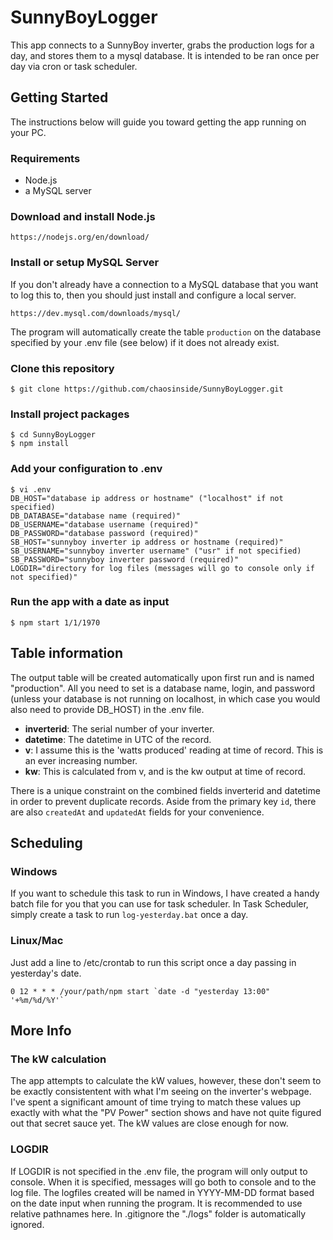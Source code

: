 # SunnyBoyLogger
This app connects to a SunnyBoy inverter, grabs the production logs for a day, and stores them to a mysql database. It is intended to be ran once per day via cron or task scheduler.

## Getting Started
The instructions below will guide you toward getting the app running on your PC.

### Requirements
*  Node.js
*  a MySQL server

### Download and install Node.js
    https://nodejs.org/en/download/

### Install or setup MySQL Server
If you don't already have a connection to a MySQL database that you want to log this to, then you should just install and configure a local server.

    https://dev.mysql.com/downloads/mysql/

The program will automatically create the table `production` on the database specified by your .env file (see below) if it does not already exist.

### Clone this repository
    $ git clone https://github.com/chaosinside/SunnyBoyLogger.git

### Install project packages
    $ cd SunnyBoyLogger
    $ npm install

### Add your configuration to .env
    $ vi .env
    DB_HOST="database ip address or hostname" ("localhost" if not specified)
    DB_DATABASE="database name (required)"
    DB_USERNAME="database username (required)"
    DB_PASSWORD="database password (required)"
    SB_HOST="sunnyboy inverter ip address or hostname (required)"
    SB_USERNAME="sunnyboy inverter username" ("usr" if not specified)
    SB_PASSWORD="sunnyboy inverter password (required)"
    LOGDIR="directory for log files (messages will go to console only if not specified)"

### Run the app with a date as input
    $ npm start 1/1/1970

## Table information
The output table will be created automatically upon first run and is named "production". All you need to set is a database name, login, and password (unless your database is not running on localhost, in which case you would also need to provide DB_HOST) in the .env file.

* **inverterid**: The serial number of your inverter.
* **datetime**: The datetime in UTC of the record.
* **v**: I assume this is the 'watts produced' reading at time of record. This is an ever increasing number.
* **kw**: This is calculated from v, and is the kw output at time of record.

There is a unique constraint on the combined fields inverterid and datetime in order to prevent duplicate records. Aside from the primary key `id`, there are also `createdAt` and `updatedAt` fields for your convenience.

## Scheduling

### Windows
If you want to schedule this task to run in Windows, I have created a handy batch file for you that you can use for task scheduler. In Task Scheduler, simply create a task to run `log-yesterday.bat` once a day.

### Linux/Mac
Just add a line to /etc/crontab to run this script once a day passing in yesterday's date.

    0 12 * * * /your/path/npm start `date -d "yesterday 13:00" '+%m/%d/%Y'`

## More Info

### The kW calculation
The app attempts to calculate the kW values, however, these don't seem to be exactly consistentent with what I'm seeing on the inverter's webpage. I've spent a significant amount of time trying to match these values up exactly with what the "PV Power" section shows and have not quite figured out that secret sauce yet. The kW values are close enough for now.

### LOGDIR
If LOGDIR is not specified in the .env file, the program will only output to console. When it is specified, messages will go both to console and to the log file. The logfiles created will be named in YYYY-MM-DD format based on the date input when running the program. It is recommended to use relative pathnames here. In .gitignore the "./logs" folder is automatically ignored.
